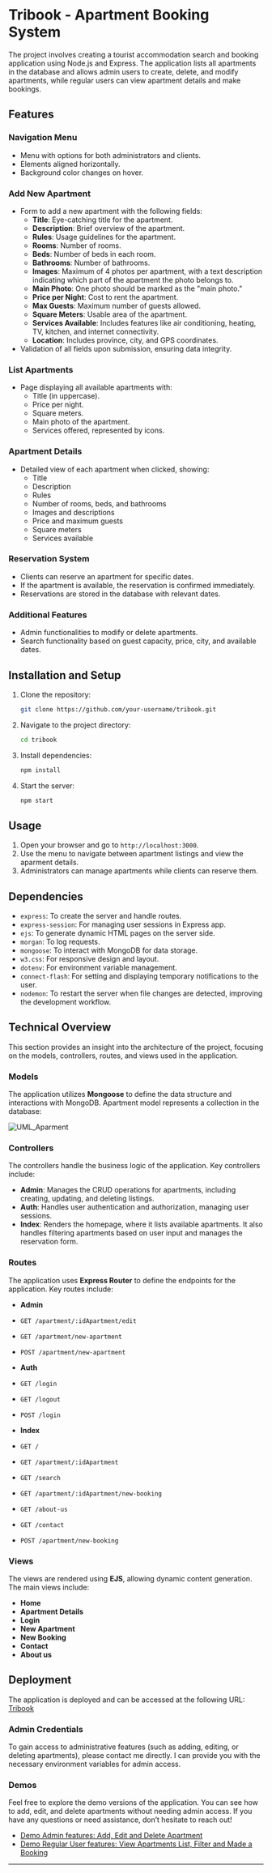 # Tribook - Apartment Booking System

The project involves creating a tourist accommodation search and booking application using Node.js and Express. The application lists all apartments in the database and allows admin users to create, delete, and modify apartments, while regular users can view apartment details and make bookings.

## Features

### Navigation Menu

- Menu with options for both administrators and clients.
- Elements aligned horizontally.
- Background color changes on hover.

### Add New Apartment

- Form to add a new apartment with the following fields:
  - **Title**: Eye-catching title for the apartment.
  - **Description**: Brief overview of the apartment.
  - **Rules**: Usage guidelines for the apartment.
  - **Rooms**: Number of rooms.
  - **Beds**: Number of beds in each room.
  - **Bathrooms**: Number of bathrooms.
  - **Images**: Maximum of 4 photos per apartment, with a text description indicating which part of the apartment the photo belongs to.
  - **Main Photo**: One photo should be marked as the "main photo."
  - **Price per Night**: Cost to rent the apartment.
  - **Max Guests**: Maximum number of guests allowed.
  - **Square Meters**: Usable area of the apartment.
  - **Services Available**: Includes features like air conditioning, heating, TV, kitchen, and internet connectivity.
  - **Location**: Includes province, city, and GPS coordinates.
- Validation of all fields upon submission, ensuring data integrity.

### List Apartments

- Page displaying all available apartments with:
  - Title (in uppercase).
  - Price per night.
  - Square meters.
  - Main photo of the apartment.
  - Services offered, represented by icons.

### Apartment Details

- Detailed view of each apartment when clicked, showing:
  - Title
  - Description
  - Rules
  - Number of rooms, beds, and bathrooms
  - Images and descriptions
  - Price and maximum guests
  - Square meters
  - Services available

### Reservation System

- Clients can reserve an apartment for specific dates.
- If the apartment is available, the reservation is confirmed immediately.
- Reservations are stored in the database with relevant dates.

### Additional Features

- Admin functionalities to modify or delete apartments.
- Search functionality based on guest capacity, price, city, and available dates.

## Installation and Setup

1. Clone the repository:
   ```sh
   git clone https://github.com/your-username/tribook.git
   ```
2. Navigate to the project directory:
   ```sh
   cd tribook
   ```
3. Install dependencies:
   ```sh
   npm install
   ```
4. Start the server:
   ```sh
   npm start
   ```

## Usage

1. Open your browser and go to `http://localhost:3000`.
2. Use the menu to navigate between apartment listings and view the aparment details.
3. Administrators can manage apartments while clients can reserve them.

## Dependencies

- `express`: To create the server and handle routes.
- `express-session`: For managing user sessions in Express app.
- `ejs`: To generate dynamic HTML pages on the server side.
- `morgan`: To log requests.
- `mongoose`: To interact with MongoDB for data storage.
- `w3.css`: For responsive design and layout.
- `dotenv`: For environment variable management.
- `connect-flash`: For setting and displaying temporary notifications to the user.
- `nodemon`: To restart the server when file changes are detected, improving the development workflow.

## Technical Overview

This section provides an insight into the architecture of the project, focusing on the models, controllers, routes, and views used in the application.

### Models

The application utilizes **Mongoose** to define the data structure and interactions with MongoDB. Apartment model represents a collection in the database:

![UML_Aparment](./public/images/uml-apartment-model.png)

### Controllers

The controllers handle the business logic of the application. Key controllers include:

- **Admin**: Manages the CRUD operations for apartments, including creating, updating, and deleting listings.
- **Auth**: Handles user authentication and authorization, managing user sessions.
- **Index**: Renders the homepage, where it lists available apartments. It also handles filtering apartments based on user input and manages the reservation form.

### Routes

The application uses **Express Router** to define the endpoints for the application. Key routes include:

- **Admin**
- `GET /apartment/:idApartment/edit`
- `GET /apartment/new-apartment`
- `POST /apartment/new-apartment`

- **Auth**
- `GET /login`
- `GET /logout`
- `POST /login`

- **Index**
- `GET /`
- `GET /apartment/:idApartment`
- `GET /search`
- `GET /apartment/:idApartment/new-booking`
- `GET /about-us`
- `GET /contact`
- `POST /apartment/new-booking`

### Views

The views are rendered using **EJS**, allowing dynamic content generation. The main views include:

- **Home**
- **Apartment Details**
- **Login**
- **New Apartment**
- **New Booking**
- **Contact**
- **About us**

## Deployment

The application is deployed and can be accessed at the following URL:
[Tribook](https://tribook-nznc.onrender.com/)

### Admin Credentials

To gain access to administrative features (such as adding, editing, or deleting apartments), please contact me directly. I can provide you with the necessary environment variables for admin access.

### Demos

Feel free to explore the demo versions of the application. You can see how to add, edit, and delete apartments without needing admin access. If you have any questions or need assistance, don’t hesitate to reach out!

- [Demo Admin features: Add, Edit and Delete Apartment](https://drive.google.com/file/d/1hq71uDphRP2AxkYsPbybmTFCsQwiJFGw/view?usp=sharing)
- [Demo Regular User features: View Apartments List, Filter and Made a Booking](https://drive.google.com/file/d/12jH3pyqtiuwNAUK12mdLD_w_tvG1Ollz/view?usp=sharing)

---
